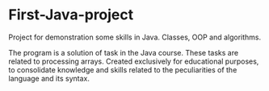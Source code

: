 # First-Java-project
Project for demonstration some skills in Java. Classes, OOP and algorithms.

The program is a solution of task in the Java course. These tasks are related to processing arrays.
Created exclusively for educational purposes, to consolidate knowledge and skills related to the peculiarities of the language and its syntax.
